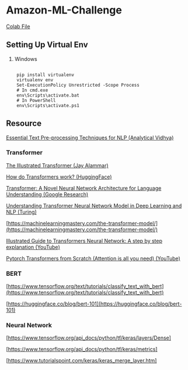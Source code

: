 # Amazon-ML-Challenge
[Colab File](https://colab.research.google.com/drive/1arLPTUSU2Ao3a_OFAY8wKrF_P0_qp2V5?usp=sharing)


## Setting Up Virtual Env
1. Windows 
```

    pip install virtualenv 
    virtualenv env
    Set-ExecutionPolicy Unrestricted -Scope Process
    # In cmd.exe
    env\Scripts\activate.bat
    # In PowerShell
    env\Scripts\activate.ps1
```

## Resource
[Essential Text Pre-processing Techniques for NLP (Analytical Vidhya)](https://www.analyticsvidhya.com/blog/2021/09/essential-text-pre-processing-techniques-for-nlp/)
[]()

### Transformer
[The Illustrated Transformer (Jay Alammar)](https://jalammar.github.io/illustrated-transformer/)

[How do Transformers work? (HuggingFace)](https://huggingface.co/learn/nlp-course/chapter1/4)

[Transformer: A Novel Neural Network Architecture for Language Understanding (Google Research)](https://ai.googleblog.com/2017/08/transformer-novel-neural-network.html)

[Understanding Transformer Neural Network Model in Deep Learning and NLP (Turing)](https://www.turing.com/kb/brief-introduction-to-transformers-and-their-power)

[https://machinelearningmastery.com/the-transformer-model/](https://machinelearningmastery.com/the-transformer-model/)

[Illustrated Guide to Transformers Neural Network: A step by step explanation (YouTube)](https://www.youtube.com/watch?v=4Bdc55j80l8)

[Pytorch Transformers from Scratch (Attention is all you need) (YouTube)](https://www.youtube.com/watch?v=U0s0f995w14)

### BERT
[https://www.tensorflow.org/text/tutorials/classify_text_with_bert](https://www.tensorflow.org/text/tutorials/classify_text_with_bert)

[https://huggingface.co/blog/bert-101](https://huggingface.co/blog/bert-101)

### Neural Network

[https://www.tensorflow.org/api_docs/python/tf/keras/layers/Dense] 

[https://www.tensorflow.org/api_docs/python/tf/keras/metrics] 

[https://www.tutorialspoint.com/keras/keras_merge_layer.htm]
